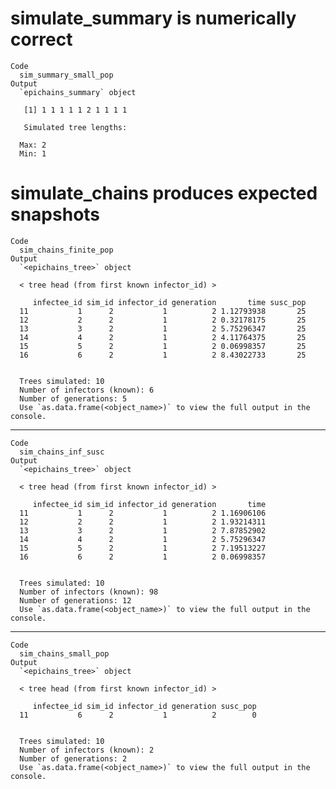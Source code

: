 # simulate_summary is numerically correct

    Code
      sim_summary_small_pop
    Output
      `epichains_summary` object 
      
       [1] 1 1 1 1 1 2 1 1 1 1
      
       Simulated tree lengths: 
      
      Max: 2
      Min: 1

# simulate_chains produces expected snapshots

    Code
      sim_chains_finite_pop
    Output
      `<epichains_tree>` object
      
      < tree head (from first known infector_id) >
      
         infectee_id sim_id infector_id generation       time susc_pop
      11           1      2           1          2 1.12793938       25
      12           2      2           1          2 0.32178175       25
      13           3      2           1          2 5.75296347       25
      14           4      2           1          2 4.11764375       25
      15           5      2           1          2 0.06998357       25
      16           6      2           1          2 8.43022733       25
      
      
      Trees simulated: 10
      Number of infectors (known): 6
      Number of generations: 5
      Use `as.data.frame(<object_name>)` to view the full output in the console.

---

    Code
      sim_chains_inf_susc
    Output
      `<epichains_tree>` object
      
      < tree head (from first known infector_id) >
      
         infectee_id sim_id infector_id generation       time
      11           1      2           1          2 1.16906106
      12           2      2           1          2 1.93214311
      13           3      2           1          2 7.87852902
      14           4      2           1          2 5.75296347
      15           5      2           1          2 7.19513227
      16           6      2           1          2 0.06998357
      
      
      Trees simulated: 10
      Number of infectors (known): 98
      Number of generations: 12
      Use `as.data.frame(<object_name>)` to view the full output in the console.

---

    Code
      sim_chains_small_pop
    Output
      `<epichains_tree>` object
      
      < tree head (from first known infector_id) >
      
         infectee_id sim_id infector_id generation susc_pop
      11           6      2           1          2        0
      
      
      Trees simulated: 10
      Number of infectors (known): 2
      Number of generations: 2
      Use `as.data.frame(<object_name>)` to view the full output in the console.

